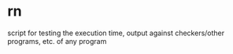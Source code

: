 # rn
script for testing the execution time, output against checkers/other programs, etc. of any program
